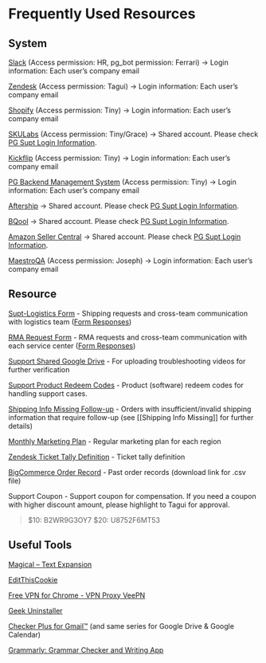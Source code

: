 # Frequently Used Resources

## System

[Slack](<[Positive Grid](https://app.slack.com/client/T0250SJH7/C350YM1EX)>) 
(Access permission: HR, pg_bot permission: Ferrari)
→ Login information: Each user’s company email

[Zendesk](<[https://help.positivegrid.com/access/unauthenticated](https://help.positivegrid.com/access/unauthenticated)>) 
(Access permission: Tagui)
→ Login information: Each user’s company email

[Shopify](<[https://accounts.shopify.com/lookup](https://accounts.shopify.com/lookup)>)
(Access permission: Tiny)
→ Login information: Each user’s company email

[SKULabs](<[https://app.skulabs.com/](https://app.skulabs.com/)>)
(Access permission: Tiny/Grace)
→ Shared account. Please check [PG Supt Login Information](https://docs.google.com/document/d/132gWUMI_XZCs5FGk0rVNSGshh_Oo1NYmQa_hPh_I86c/edit?usp=sharing).

[Kickflip](https://positivegrid.gokickflip.com/admin/orders)
(Access permission: Tiny)
→ Login information: Each user’s company email

[PG Backend Management System](https://portal.positivegrid.com/logistic/get-order-print-file)
(Access permission: Tiny)
→ Login information: Each user’s company email

[Aftership](https://admin.aftership.com/)
→ Shared account. Please check [PG Supt Login Information](https://docs.google.com/document/d/132gWUMI_XZCs5FGk0rVNSGshh_Oo1NYmQa_hPh_I86c/edit?usp=sharing).

[BQool](<[https://acc.bqool.com/](https://acc.bqool.com/)>)
→ Shared account. Please check [PG Supt Login Information](https://docs.google.com/document/d/132gWUMI_XZCs5FGk0rVNSGshh_Oo1NYmQa_hPh_I86c/edit?usp=sharing).

[Amazon Seller Central](https://sellercentral.amazon.com/home)
→ Shared account. Please check [PG Supt Login Information](https://docs.google.com/document/d/132gWUMI_XZCs5FGk0rVNSGshh_Oo1NYmQa_hPh_I86c/edit?usp=sharing).

[MaestroQA](<[https://app.maestroqa.com/home](https://app.maestroqa.com/home)>) 
(Access permission: Joseph)
→ Login information: Each user’s company email


## Resource

[Supt-Logistics Form](https://docs.google.com/forms/d/e/1FAIpQLSdd0Hei0HZSqwf_bzUTIdutMvE_a_N2VGuOc5fta-jwun69PA/viewform?fbzx=4036418607483484801) - Shipping requests and cross-team communication with logistics team ([Form Responses](https://docs.google.com/spreadsheets/d/1Fy29NhrA1tZJXq3LkVxNPUamxsd1ddPnmv3llIYY2E4/edit?usp=sharing))
  
[RMA Request Form](https://docs.google.com/forms/d/e/1FAIpQLSf5GIKG13O87EsoMWnhCpnZyUxLOqDISNz81wRifBN53Fp7Xw/viewform) - RMA requests and cross-team communication with each service center ([Form Responses](https://drive.google.com/drive/folders/1fYeg8mAWoIm7QqNo04HF5kmb49IqBUpa?usp=sharing))

[Support Shared Google Drive](https://drive.google.com/drive/folders/14oUoqbzw1hQvaJukArynl0VCp0PNGLxO?usp=sharing) - For uploading troubleshooting videos for further verification

[Support Product Redeem Codes](https://docs.google.com/spreadsheets/d/1MX2LfbxxaTJaE2EqZcMHkTAXOrsXtN9OqQqJTY2nEss/edit?usp=sharing) - Product (software) redeem codes for handling support cases.

[Shipping Info Missing Follow-up](https://docs.google.com/spreadsheets/d/1JGEB4lF3NW7xdm78EnAu3EREmbbfI07jiRqdN3u9QWw/edit?usp=sharing) - Orders with insufficient/invalid shipping information that require follow-up (see [[Shipping Info Missing]] for further details)

[Monthly Marketing Plan](https://docs.google.com/spreadsheets/d/10xJZBQaCPnssXe-LCrpEmRkICh81fuhwkDBtlIaKmdY/edit?usp=sharing) - Regular marketing plan for each region 

[Zendesk Ticket Tally Definition](https://docs.google.com/spreadsheets/d/1Ni6QIAENBi3pP-Gg0AG61HMr7fkI1fJ0/edit?usp=sharing&ouid=106361199666703858702&rtpof=true&sd=true) - Ticket tally definition

[BigCommerce Order Record](https://drive.google.com/file/d/1_MX3zBQYtj2JVYEtrOVAESmvPTzOpsOd/view?usp=sharing) - Past order records (download link for .csv file)

Support Coupon - Support coupon for compensation. If you need a coupon with higher discount amount, please highlight to Tagui for approval.

> $10: B2WR9G3OY7
> $20: U8752F6MT53

## Useful Tools

[Magical – Text Expansion](https://chrome.google.com/webstore/detail/magical-%E2%80%93-text-expansion/iibninhmiggehlcdolcilmhacighjamp)

[EditThisCookie](https://chrome.google.com/webstore/detail/editthiscookie/fngmhnnpilhplaeedifhccceomclgfbg?hl=zh-TW)

[Free VPN for Chrome - VPN Proxy VeePN](https://chrome.google.com/webstore/detail/free-vpn-for-chrome-vpn-p/majdfhpaihoncoakbjgbdhglocklcgno?hl=zh-TW)

[Geek Uninstaller](https://geekuninstaller.com/)

[Checker Plus for Gmail™](https://chrome.google.com/webstore/detail/checker-plus-for-gmail/oeopbcgkkoapgobdbedcemjljbihmemj?hl=en) (and same series for Google Drive & Google Calendar)

[Grammarly: Grammar Checker and Writing App](https://chrome.google.com/webstore/detail/grammarly-grammar-checker/kbfnbcaeplbcioakkpcpgfkobkghlhen)